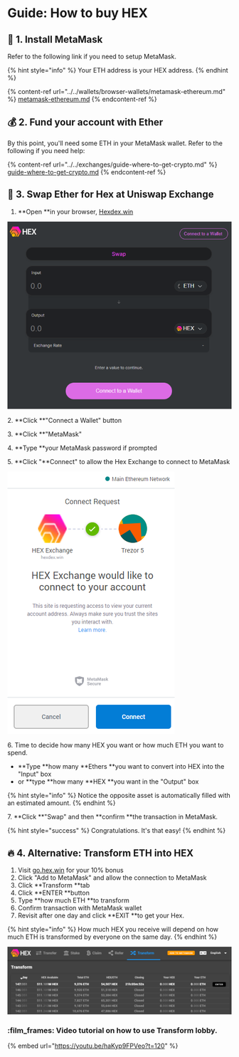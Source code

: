 # Guide: How to buy HEX

## :handbag: 1. Install MetaMask

Refer to the following link if you need to setup MetaMask.

{% hint style="info" %}
Your ETH address is your HEX address.
{% endhint %}

{% content-ref url="../../wallets/browser-wallets/metamask-ethereum.md" %}
[metamask-ethereum.md](../../wallets/browser-wallets/metamask-ethereum.md)
{% endcontent-ref %}

## :moneybag: 2. Fund your account with Ether

By this point, you'll need some ETH in your MetaMask wallet. Refer to the following if you need help:

{% content-ref url="../../exchanges/guide-where-to-get-crypto.md" %}
[guide-where-to-get-crypto.md](../../exchanges/guide-where-to-get-crypto.md)
{% endcontent-ref %}

## :currency_exchange: 3. Swap Ether for Hex at Uniswap Exchange

1. **Open **in your browser, [Hexdex.win](https://hexdex.win/swap)

![](../../.gitbook/assets/hex1.PNG)

2\. **Click **"Connect a Wallet" button

3\. **Click **"MetaMask"

4\. **Type **your MetaMask password if prompted

5\. **Click "**Connect" to allow the Hex Exchange to connect to MetaMask

![](../../.gitbook/assets/hex2.PNG)

6\. Time to decide how many HEX you want or how much ETH you want to spend.

* **Type **how many **Ethers **you want to convert into HEX into the "Input" box
* or **type **how many **HEX **you want in the "Output" box

{% hint style="info" %}
Notice the opposite asset is automatically filled with an estimated amount.
{% endhint %}

7\. **Click **"Swap" and then **confirm **the transaction in MetaMask.

{% hint style="success" %}
Congratulations. It's that easy!
{% endhint %}

## :fire: 4. Alternative: Transform ETH into HEX

1. Visit [go.hex.win](https://go.hex.win/?r=0xFa802BB14AE13810381e8cb09755b39249cE5Ac7) for your 10% bonus
2. Click "Add to MetaMask" and allow the connection to MetaMask
3. Click **Transform **tab
4. Click **ENTER **button
5. Type **how much ETH **to transform
6. Confirm transaction with MetaMask wallet
7. Revisit after one day and click **EXIT **to get your Hex.

{% hint style="info" %}
How much HEX you receive will depend on how much ETH is transformed by everyone on the same day.
{% endhint %}

![Screenshot of Transform lobby](../../.gitbook/assets/hextrans.PNG)

### :film_frames: Video tutorial on how to use Transform lobby.

{% embed url="https://youtu.be/haKyp9FPVeo?t=120" %}

